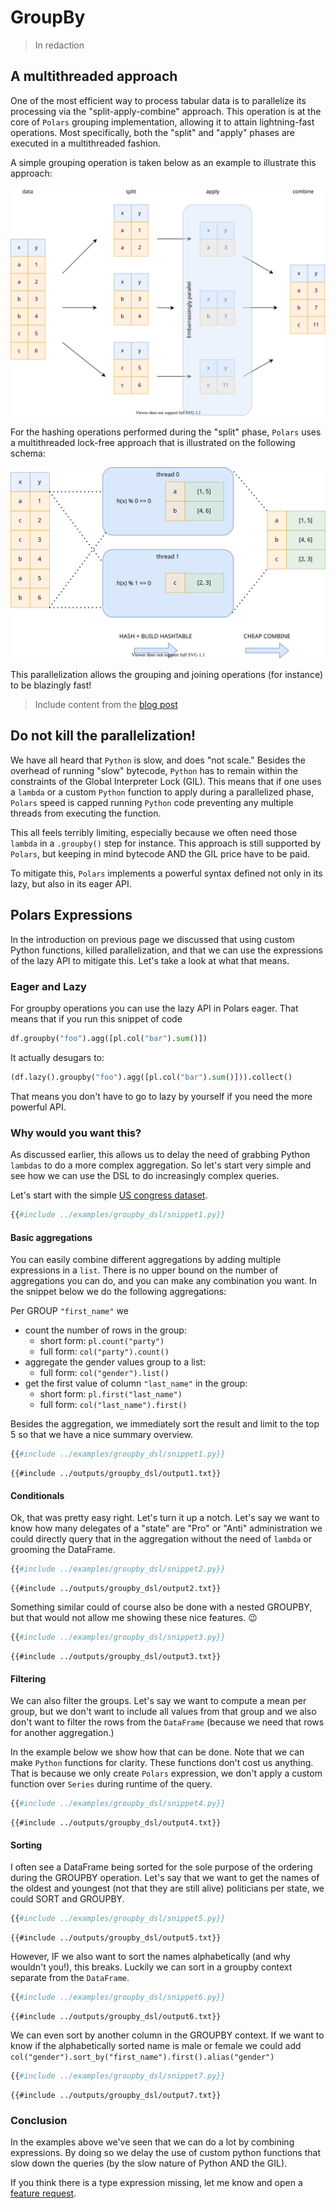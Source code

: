 # GroupBy

> In redaction

## A multithreaded approach

One of the most efficient way to process tabular data is to parallelize its processing
via the "split-apply-combine" approach. This operation is at the core of `Polars`
grouping implementation, allowing it to attain lightning-fast operations. Most
specifically, both the "split" and "apply" phases are executed in a multithreaded
fashion.

A simple grouping operation is taken below as an example to illustrate this approach:

![](https://raw.githubusercontent.com/pola-rs/polars-static/master/docs/split-apply-combine.svg)

For the hashing operations performed during the "split" phase, `Polars` uses a
multithreaded lock-free approach that is illustrated on the following schema:

![](https://raw.githubusercontent.com/pola-rs/polars-static/master/docs/lock-free-hash.svg)

This parallelization allows the grouping and joining operations (for instance) to be
blazingly fast!

> Include content from the
> [blog post](https://www.ritchievink.com/blog/2021/02/28/i-wrote-one-of-the-fastest-dataframe-libraries/)

## Do not kill the parallelization!

We have all heard that `Python` is slow, and does "not scale." Besides the overhead of
running "slow" bytecode, `Python` has to remain within the constraints of the Global
Interpreter Lock (GIL). This means that if one uses a `lambda` or a custom `Python`
function to apply during a parallelized phase, `Polars` speed is capped running `Python`
code preventing any multiple threads from executing the function.

This all feels terribly limiting, especially because we often need those `lambda` in a
`.groupby()` step for instance. This approach is still supported by `Polars`, but
keeping in mind bytecode AND the GIL price have to be paid.

To mitigate this, `Polars` implements a powerful syntax defined not only in its lazy,
but also in its eager API.

## Polars Expressions

In the introduction on previous page we discussed that using custom Python functions,
killed parallelization, and that we can use the expressions of the lazy API to mitigate
this. Let's take a look at what that means.

### Eager and Lazy

For groupby operations you can use the lazy API in Polars eager. That means that if you
run this snippet of code

```python
df.groupby("foo").agg([pl.col("bar").sum()])
```

It actually desugars to:

```python
(df.lazy().groupby("foo").agg([pl.col("bar").sum()])).collect()
```

That means you don't have to go to lazy by yourself if you need the more powerful API.

### Why would you want this?

As discussed earlier, this allows us to delay the need of grabbing Python `lambdas` to
do a more complex aggregation. So let's start very simple and see how we can use the DSL
to do increasingly complex queries.

Let's start with the simple 
[US congress dataset](https://github.com/unitedstates/congress-legislators).

```python
{{#include ../examples/groupby_dsl/snippet1.py}}
```

#### Basic aggregations

You can easily combine different aggregations by adding multiple expressions in a
`list`. There is no upper bound on the number of aggregations you can do, and you can
make any combination you want. In the snippet below we do the following aggregations:

Per GROUP `"first_name"` we

- count the number of rows in the group:
  - short form: `pl.count("party")`
  - full form: `col("party").count()`
- aggregate the gender values group to a list:
  - full form: `col("gender").list()`
- get the first value of column `"last_name"` in the group:
  - short form: `pl.first("last_name")`
  - full form: `col("last_name").first()`

Besides the aggregation, we immediately sort the result and limit to the top 5 so that
we have a nice summary overview.

```python
{{#include ../examples/groupby_dsl/snippet1.py}}
```

```text
{{#include ../outputs/groupby_dsl/output1.txt}}
```

#### Conditionals

Ok, that was pretty easy right. Let's turn it up a notch. Let's say we want to know how
many delegates of a "state" are "Pro" or "Anti" administration we could directly query
that in the aggregation without the need of `lambda` or grooming the DataFrame.

```python
{{#include ../examples/groupby_dsl/snippet2.py}}
```

```text
{{#include ../outputs/groupby_dsl/output2.txt}}
```

Something similar could of course also be done with a nested GROUPBY, but that would not
allow me showing these nice features. 😉

```python
{{#include ../examples/groupby_dsl/snippet3.py}}
```

```text
{{#include ../outputs/groupby_dsl/output3.txt}}
```

#### Filtering

We can also filter the groups. Let's say we want to compute a mean per group, but we
don't want to include all values from that group and we also don't want to filter the
rows from the `DataFrame` (because we need that rows for another aggregation.)

In the example below we show how that can be done. Note that we can make `Python`
functions for clarity. These functions don't cost us anything. That is because we only
create `Polars` expression, we don't apply a custom function over `Series` during
runtime of the query.

```python
{{#include ../examples/groupby_dsl/snippet4.py}}
```

```text
{{#include ../outputs/groupby_dsl/output4.txt}}
```

#### Sorting

I often see a DataFrame being sorted for the sole purpose of the ordering during the
GROUPBY operation. Let's say that we want to get the names of the oldest and youngest
(not that they are still alive) politicians per state, we could SORT and GROUPBY.

```python
{{#include ../examples/groupby_dsl/snippet5.py}}
```

```text
{{#include ../outputs/groupby_dsl/output5.txt}}
```

However, IF we also want to sort the names alphabetically (and why wouldn't you!), this
breaks. Luckily we can sort in a groupby context separate from the `DataFrame`.

```python
{{#include ../examples/groupby_dsl/snippet6.py}}
```

```text
{{#include ../outputs/groupby_dsl/output6.txt}}
```

We can even sort by another column in the GROUPBY context. If we want to know if the
alphabetically sorted name is male or female we could add
`col("gender").sort_by("first_name").first().alias("gender")`

```python
{{#include ../examples/groupby_dsl/snippet7.py}}
```

```text
{{#include ../outputs/groupby_dsl/output7.txt}}
```

### Conclusion

In the examples above we've seen that we can do a lot by combining expressions. By doing
so we delay the use of custom python functions that slow down the queries (by the slow
nature of Python AND the GIL).

If you think there is a type expression missing, let me know and open a
[feature request](https://github.com/pola-rs/polars/issues/new/choose).
